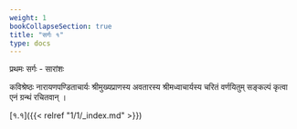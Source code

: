 ```yaml
---
weight: 1
bookCollapseSection: true
title: "सर्गः १"
type: docs
---
```


<p class="saara-heading">प्रथमः सर्गः - सारांशः</p>
<p class="anvaya">कविश्रेष्ठः नारायणपण्डिताचार्यः श्रीमुख्यप्राणस्य अवतारस्य श्रीमध्वाचार्यस्य चरितं वर्णयितुम्  सङ्कल्पं कृत्वा एनं ग्रन्थं रचितवान् । </p>

[१.१]({{< relref "1/1/_index.md" >}})

